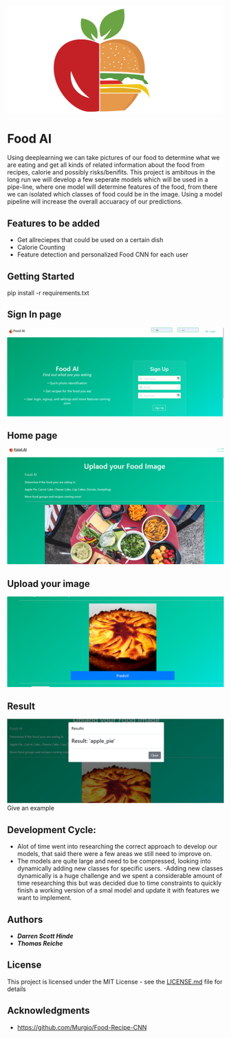 
![Alt text](images/logo.PNG?raw=true "Logo")

# Food AI

Using deeplearning we can take pictures of our food to determine what we are eating and get all kinds of related information about the food from recipes, calorie and possibly risks/benifits.
This project is ambitous in the long run we will develop a few seperate models which will be used in a pipe-line, where one model will determine features of the food, from there we can isolated which classes of food could be in the image. Using a model pipeline will increase the overall accuaracy of our predictions.



## Features to be added
- Get allreciepes that could be used on a certain dish
- Calorie Counting
- Feature detection and personalized Food CNN for each user



## Getting Started
pip install -r requirements.txt

## Sign In page
![Alt text](images/signin.PNG?raw=true "Sign In")
## Home page
![Alt text](images/predict.PNG?raw=true "Home")
## Upload your image
![Alt text](images/predict2.PNG?raw=true "Upload image")
## Result
![Alt text](images/result.PNG?raw=true "Result")
Give an example

## Development Cycle: 
- Alot of time went into researching the correct approach to develop our models, that said there were a few areas we still need to improve on. 
- The models are quite large and need to be compressed, looking into dynamically adding new classes for specific users. 
-Adding new classes dynamically is a huge challenge and we spent a considerable amount of time researching this but was decided due to time constraints
 to quickly finish a working version of a smal model and update it with features we want to implement. 

 

## Authors

- ***Darren Scott Hinde*** 
- ***Thomas Reiche***

## License

This project is licensed under the MIT License - see the [LICENSE.md](LICENSE.md) file for details

## Acknowledgments

* https://github.com/Murgio/Food-Recipe-CNN

